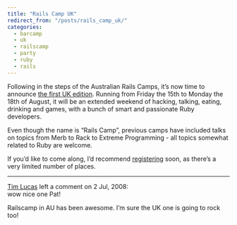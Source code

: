 ```yaml
---
title: "Rails Camp UK"
redirect_from: "/posts/rails_camp_uk/"
categories:
  - barcamp
  - uk
  - railscamp
  - party
  - ruby
  - rails
---
```

Following in the steps of the Australian Rails Camps, it’s now time to
announce [the first UK edition](http://railscamp08.org). Running from
Friday the 15th to Monday the 18th of August, it will be an extended
weekend of hacking, talking, eating, drinking and games, with a bunch of
smart and passionate Ruby developers.

Even though the name is “Rails Camp”, previous camps have included talks
on topics from Merb to Rack to Extreme Programming - all topics somewhat
related to Ruby are welcome.

If you’d like to come along, I’d recommend
[registering](http://railscampuk.eventwax.com/rails-camp-uk/register)
soon, as there’s a very limited number of places.

------------------------------------------------------------------------

<div class="comments">
<div class="comment-author">
<a href="http://toolmantim.com">Tim Lucas</a> left a comment on 2 Jul,
2008:</div>

<div class="comment" markdown="1">
wow nice one Pat!

Railscamp in AU has been awesome. I’m sure the UK one is going to rock
too!

</div>
</div>

